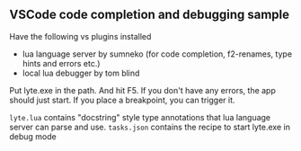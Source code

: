 ## VSCode code completion and debugging sample

Have the following vs plugins installed
- lua language server by sumneko (for code completion, f2-renames, type hints and errors etc.)
- local lua debugger by tom blind

Put lyte.exe in the path. And hit F5. If you don't have any errors, the app should just start. If you place a breakpoint, you can trigger it.

`lyte.lua` contains "docstring" style type annotations that lua language server can parse and use.
`tasks.json` contains the recipe to start lyte.exe in debug mode